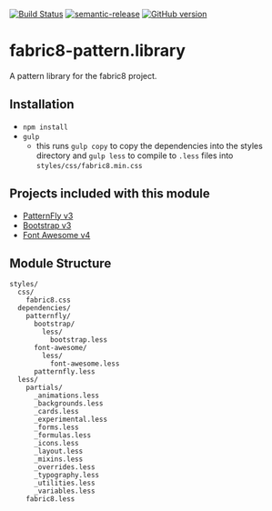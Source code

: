 [![Build Status](https://travis-ci.org/mindreeper2420/fabric8-pattern.library.svg?branch=master)](https://travis-ci.org/mindreeper2420/fabric8-pattern.library)
[![semantic-release](https://img.shields.io/badge/%20%20%F0%9F%93%A6%F0%9F%9A%80-semantic--release-e10079.svg)](https://github.com/semantic-release/semantic-release)
[![GitHub version](https://badge.fury.io/gh/mindreeper2420%2Ffabric8-pattern.library.svg)](https://badge.fury.io/gh/mindreeper2420%2Ffabric8-pattern.library)

# fabric8-pattern.library
A pattern library for the fabric8 project.

## Installation
- `npm install`
- `gulp`
  - this runs `gulp copy` to copy the dependencies into the styles directory and `gulp less` to compile to `.less` files into `styles/css/fabric8.min.css`

## Projects included with this module
* [PatternFly v3](https://github.com/patternfly/patternfly)
* [Bootstrap v3](https://github.com/twbs/bootstrap/tree/master)
* [Font Awesome v4](https://github.com/FortAwesome/Font-Awesome)

## Module Structure
```
styles/
  css/
    fabric8.css
  dependencies/
    patternfly/
      bootstrap/
        less/
          bootstrap.less
      font-awesome/
        less/
          font-awesome.less
      patternfly.less
  less/
    partials/
      _animations.less
      _backgrounds.less
      _cards.less
      _experimental.less
      _forms.less
      _formulas.less
      _icons.less
      _layout.less
      _mixins.less
      _overrides.less
      _typography.less
      _utilities.less
      _variables.less
    fabric8.less
```

